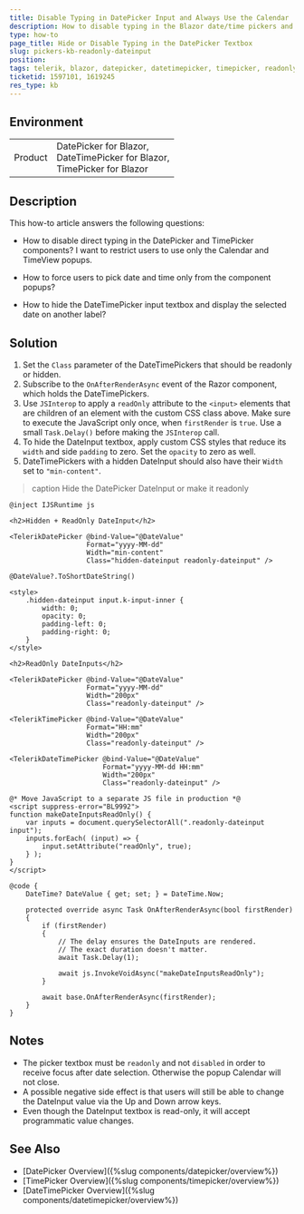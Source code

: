 ```yaml
---
title: Disable Typing in DatePicker Input and Always Use the Calendar 
description: How to disable typing in the Blazor date/time pickers and force users to always use the popup Calendar and TimeView.
type: how-to
page_title: Hide or Disable Typing in the DatePicker Textbox
slug: pickers-kb-readonly-dateinput
position: 
tags: telerik, blazor, datepicker, datetimepicker, timepicker, readonly
ticketid: 1597101, 1619245
res_type: kb
---
```


## Environment

<table>
    <tbody>
        <tr>
            <td>Product</td>
            <td>
                DatePicker for Blazor, <br />
                DateTimePicker for Blazor, <br />
                TimePicker for Blazor
            </td>
        </tr>
    </tbody>
</table>


## Description

This how-to article answers the following questions:

* How to disable direct typing in the DatePicker and TimePicker components? I want to restrict users to use only the Calendar and TimeView popups.

* How to force users to pick date and time only from the component popups?

* How to hide the DateTimePicker input textbox and display the selected date on another label?

## Solution

1. Set the `Class` parameter of the DateTimePickers that should be readonly or hidden.
1. Subscribe to the `OnAfterRenderAsync` event of the Razor component, which holds the DateTimePickers.
1. Use `JSInterop` to apply a `readOnly` attribute to the `<input>` elements that are children of an element with the custom CSS class above. Make sure to execute the JavaScript only once, when `firstRender` is `true`. Use a small `Task.Delay()` before making the `JSInterop` call.
1. To hide the DateInput textbox, apply custom CSS styles that reduce its `width` and side `padding` to zero. Set the `opacity` to zero as well.
1. DateTimePickers with a hidden DateInput should also have their `Width` set to `"min-content"`.

>caption Hide the DatePicker DateInput or make it readonly

````CSHTML
@inject IJSRuntime js

<h2>Hidden + ReadOnly DateInput</h2>

<TelerikDatePicker @bind-Value="@DateValue"
                   Format="yyyy-MM-dd"
                   Width="min-content"
                   Class="hidden-dateinput readonly-dateinput" />

@DateValue?.ToShortDateString()

<style>
    .hidden-dateinput input.k-input-inner {
        width: 0;
        opacity: 0;
        padding-left: 0;
        padding-right: 0;
    }
</style>

<h2>ReadOnly DateInputs</h2>

<TelerikDatePicker @bind-Value="@DateValue"
                   Format="yyyy-MM-dd"
                   Width="200px"
                   Class="readonly-dateinput" />

<TelerikTimePicker @bind-Value="@DateValue"
                   Format="HH:mm"
                   Width="200px"
                   Class="readonly-dateinput" />

<TelerikDateTimePicker @bind-Value="@DateValue"
                       Format="yyyy-MM-dd HH:mm"
                       Width="200px"
                       Class="readonly-dateinput" />

@* Move JavaScript to a separate JS file in production *@
<script suppress-error="BL9992">
function makeDateInputsReadOnly() {
    var inputs = document.querySelectorAll(".readonly-dateinput input");
    inputs.forEach( (input) => {
        input.setAttribute("readOnly", true);
    } );
}
</script>

@code {
    DateTime? DateValue { get; set; } = DateTime.Now;

    protected override async Task OnAfterRenderAsync(bool firstRender)
    {
        if (firstRender)
        {
            // The delay ensures the DateInputs are rendered.
            // The exact duration doesn't matter.
            await Task.Delay(1);

            await js.InvokeVoidAsync("makeDateInputsReadOnly");
        }

        await base.OnAfterRenderAsync(firstRender);
    }
}
````

## Notes

* The picker textbox must be `readonly` and not `disabled` in order to receive focus after date selection. Otherwise the popup Calendar will not close.
* A possible negative side effect is that users will still be able to change the DateInput value via the Up and Down arrow keys.
* Even though the DateInput textbox is read-only, it will accept programmatic value changes.

## See Also

* [DatePicker Overview]({%slug components/datepicker/overview%})
* [TimePicker Overview]({%slug components/timepicker/overview%})
* [DateTimePicker Overview]({%slug components/datetimepicker/overview%})
